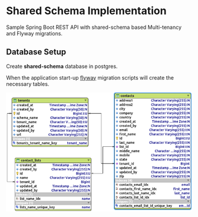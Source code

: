 # Shared Schema Implementation

Sample Spring Boot REST API with shared-schema based Multi-tenancy and Flyway migrations.

## Database Setup

Create **shared-schema** database in postgres. 

When the application start-up [flyway](https://flywaydb.org/getstarted/) migration scripts will create the necessary tables.

![Shared Schema](../images/shared-schema-ERD.png "Shared Schema")
